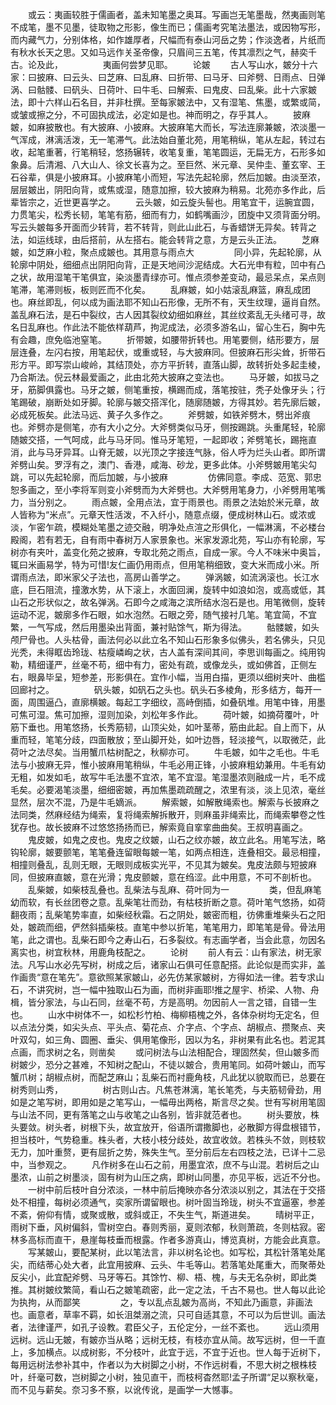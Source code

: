 <!-- { "loadSidebar": true } -->
　　或云：夷画较胜于儒画者，盖未知笔墨之奥耳。写画岂无笔墨哉，然夷画则笔不成笔，墨不见墨，徒取物之形影，像生而已；儒画考究笔法墨法，或因物写形，而内藏气力，分别体格，如作雄厚者，尺幅而有泰山河岳之势；作淡逸者，片纸而有秋水长天之思。又如马远作关圣帝像，只眉间三五笔，传其凛烈之气，赫奕千古。论及此，
　　
　　夷画何尝梦见耶。
　　论皴
　　古人写山水，皴分十六家：曰披麻、曰云头、曰芝麻、曰乱麻、曰折带、曰马牙、曰斧劈、日雨点、日弹涡、曰骷髅、曰矾头、日荷叶、曰牛毛、曰解索、曰鬼皮、曰乱柴。此十六家皴法，即十六样山石名目，并非杜撰。至每家皴法中，又有湿笔、焦墨，或繁或简，或皱或擦之分，不可固执成法，必定如是也。神而明之，存乎其人。
　　披麻皴，如麻披散也。有大披麻、小披麻。大披麻笔大而长，写法连廓兼皴，浓淡墨一气浑成，淋漓活泼，无一笔滞气。此法始自董北苑，用笔稍纵，笔从左起，转过右收，起笔重著，行笔稍轻，悠扬辗转，收笔复重，笔笔圆运，无扁无方，石形多如象鼻。后清湘、八大山人、徐文长喜为之。至巨然、米元章、吴仲圭、董玄宰、王石谷辈，俱是小披麻耳。小披麻笔小而短，写法先起轮廓，然后加皴。由淡至浓，层层皴出，阴阳向背，或焦或湿，随意加擦，较大披麻为稍易。北苑亦多作此，后辈皆宗之，近世更喜学之。
　　云头皴，如云旋头髻也。用笔宜干，运腕宜圆，力贯笔尖，松秀长韧，笔笔有筋，细而有力，如鹤嘴画沙，团旋中又须背面分明。写云头皴每多开面而少转背，若不转背，则此山此石，与香蜡饼无异矣。转背之法，如运线球，由后搭前，从左搭右。能会转背之意，方是云头正法。
　　芝麻皴，如芝麻小粒，聚点成皴也。其用意与雨点大
　　
　　同小异，先起轮廓，从轮廓中阴处，细细点出阴阳向背，正是天地间沙泥结成。大石光申有粒，凹中有凸之状，故用湿笔干笔俱宜，染淡墨青绿亦可。惟点须参差变动，最忌呆点，呆点则笔滞，笔滞则板，板则匠而不化矣。
　　乱麻皴，如小姑滚乱麻篮，麻乱成团也。麻丝即乱，何以成为画法耶不知山石形像，无所不有，天生纹理，逼肖自然。盖乱麻石法，是石中裂纹，古人因其裂纹幼细如麻丝，其丝纹紊乱无头绪可寻，故名日乱麻也。作此法不能依样葫芦，拘泥成法，必须多游名山，留心生石，胸中先有会趣，庶免临池窒笔。
　　折带皴，如腰带折转也。用笔要侧，结形要方，层层连叠，左闪右按，用笔起伏，或重或轻，与大披麻同。但披麻石形尖耸，折带石形方平。即写崇山峻岭，其结顶处，亦方平折转，直落山脚，故转折处多起圭棱，乃合斯法。倪云林最爱画之，此由北苑大披麻之变法也。
　　马牙皴，如拔马之牙，筋脚俱露也。马牙之皴，侧笔重按，横踢而成，落笔按驻，秃子处像牙头；行笔踢破，崩断处如牙脚。轮廓与皴交搭浑化，随廓随皴，方得其妙。若先廓后皴，必成死板矣。此法马远、黄子久多作之。
　　斧劈皴，如铁斧劈木，劈出斧痕也。斧劈亦是侧笔，亦有大小之分。大斧劈类似马牙，侧按踢跳。头重尾轻，轮廓随皴交搭，一气呵成，此与马牙同。惟马牙笔短，一起即收；斧劈笔长，踢拖直消，此与马牙异耳。山脊无皴，以光顶之字接连气脉，俗人呼为烂头山者。即所谓斧劈山矣。罗浮有之，澳门、香港，咸海、砂龙，更多此体。小斧劈皴用笔尖勾跳，可以先起轮廓，而后加皴，与小披麻
　　
　　仿佛同意。李成、范宽、郭忠恕多画之，至小李将军则变小斧劈而为大斧劈也。大斧劈用笔身力，小斧劈用笔嘴力，当分别之。
　　雨点皴，全用点法，宜于雨景也。雨景之法始於米元章，故人皆称为“米点”。元章天性活泼，不入纤小，随意点缀，便成树林山石。或浓或淡，乍密乍疏，模糊处笔墨之迹交融，明净处点渲之形俱化，一幅淋漓，不必楼台殿阁，若有若无，自有雨中春树万人家景象也。米家发源北苑，写山亦有轮廓，写树亦有夹叶，盖变化苑之披麻，专取北苑之雨点，自成一家。今人不味米中奥旨，辄曰米画易学，特为可惜!友仁画仍用雨点，但用笔稍细致，变大米而成小米。所谓雨点法，即米家父子法也，高房山善学之。
　　弹涡皴，如流涡滚也。长江水底，巨石阻流，撞激水势，从下滚上，水面回澜，旋转中如浪如泡，或高或低，其山石之形状似之，故名弹涡。石即今之咸海之滨所结水泡石是也。用笔微侧，旋转运动不泥，皴廓多作石眼，如水泡然。石眼之旁，随气接衬几笔。笔宜简，不宜繁，一气写成，然后用墨染出背面，兼衬贴馀气，斯为得法。
　　骷髅皴，如头颅尸骨也。人头枯骨，画法何必以此立名不知山石形象多似佛头，若名佛头，只见光秃，未得眶齿玲珑、枯瘦嶙峋之状，古人盖有深间其间，李思训每画之。纯用钩勒，精细谨严，丝毫不苟，细中有力，密处有疏，或像龙头，或如佛首，正侧左右，眼鼻毕呈，短参差，形影俱在。宜作小幅，当用白描，更须以细树夹叶、曲槛回廊衬之。
　　
　　矾头皴，如矾石之头也。矾头石多棱角，形多结方，每开一面，周围逼凸，直廓横皴。每起工字细纹，高峙倒插，如叠矾堆。用笔中锋，用墨可焦可湿。焦可加擦，湿则加染，刘松年多作此。
　　荷叶皴，如摘荷覆叶，叶筋下垂也。用笔悠扬，长秀筋韧，山顶尖处，如叶茎蒂，筋由此起。自上而下，从重而轻，笔笔分歧，四面散放；至山脚开处，如叶边唇，轻淡接气，以取微茫，此荷叶之法尽矣。当用蟹爪枯树配之，秋柳亦可。
　　牛毛皴，如牛之毛也。牛毛法与小披麻无异，惟小披麻用笔稍纵，牛毛必用正锋，小披麻粗幼兼用。牛毛有幼无粗，如发如毛，故写牛毛法墨不宜浓，笔不宜湿。笔湿墨浓则融成一片，毛不成毛矣。必要渴笔淡墨，细细密皴，再加焦墨疏疏醒之，浓里有淡，淡上见浓，毫丝显然，层次不混，乃是牛毛嫡派。
　　解索皴，如解散绳索也。解索与长披麻之法同类，然麻经结为绳索，复将绳索解拆散开，则麻虽非绳索比，而绳索攀卷之性犹存也。故长披麻不过悠悠扬扬而已，解索竟自挛挛曲曲矣。王叔明喜画之。
　　鬼皮皴，如鬼之皮也。鬼皮之纹皴，山石之纹亦皴，故立此名。用笔写法，略钩轮廓，皴要颤笔，笔笔叠连留眼每皴一笔，如两点相连，连叠相交。最忌相撞，相撞则叠乱，乱则无眼，无眼则成板实光平，不见其为皴矣。鬼皮法颇与短披麻同，但披麻直皴，意在光滑；鬼皮颤皴，意在绉涩。此中用意，不可不剖析也。
　　乱柴皴，如柴枝乱叠也。乱柴法与乱麻、荷叶同为一
　　
　　类，但乱麻笔幼而软，有长丝团卷之意。乱柴笔壮而劲，有枯枝折断之意。荷叶笔气悠扬，如荷翻夜雨；乱柴笔势率直，如柴经秋霜。石之阴处，皴密而粗，彷佛重堆柴头石之阳处，皴疏而细，俨然斜插柴枝。直笔中参以折笔，笔笔用力，即笔笔是骨。骨法用笔，此之谓也。乱柴石即今之寿山石，石多裂纹。有志画学者，当会此意，勿因名离实也，树宜秋林，用鹿角枝配之。
　　论树
　　前人有云：山有家法，树无家法。凡写山水必先写树，树成之后，诸家山石俱可任意配搭。此论似是而实非，盖作画贵“意在笔先”。意欲照某家皴山，必先仿某家皴树，方得如法一律。若专求山石，不讲究树，岂一幅中独取山石为画，而树非画耶!推之屋宇、桥梁、人物、舟楫，皆分家法，与山石同，丝毫不苟，方是高明。勿因前人一言之错，自错一生也。
　　山水中树体不一，如松杉竹柏、梅柳梧槐之外，各体杂树均无定名，但以点法分类，如尖头点、平头点、菊花点、介字点、个字点、胡椒点、攒聚点、夹叶双勾，如三角、圆圈、垂尖、俱用笔像形，因以为名，非树果有此名也。若泥其点画，而求树之名，则凿矣
　　或问树法与山法相配合，理固然矣，但山皴多而树皴少，恐分之甚难，不知树之配山，不徒以皴合，贵用笔同。如荷叶皴山，而写蟹爪树；胡椒点树，而配芝麻山；乱柴石而衬鹿角枝，凡此犹以貌取而已，总要在树秀则山秀，
　　
　　树古则山古。凡焦苍淋漓，笔长笔秃，与夫筋韧骨劲，用如是之笔写树，即用如是之笔写山，一幅毋出两格，斯言尽之矣。世有写树用笔固与山法不同，更有落笔之山与收笔之山各别，皆非就范者也。
　　树头要放，株头要敛。树头者，树根下头，故宜放开，俗语所谓撒脚也，必散脚方得盘根错节，担当枝叶，气势稳重。株头者，大枝小枝分歧处，故宜收敛。若株头不敛，则枝软无力，加叶重赘，更有屈折之势，殊失生气。至分前后左右四枝之法，已详十二忌中，当参观之。
　　凡作树多在山石之前，用墨宜浓，庶不与山混。若树后之山墨浓，山前之树墨淡，固有树为山压之病，即树山同墨，亦见平板，远近不分也。
　　一树中前后枝叶自分浓淡，一林中前后掩映亦各分浓淡以别之，其法在于交搭处不相撞，每树必须通气，奕家所谓留眼也。树叶固当玲珑，树头不宜逼塞，参差不紊，俯仰有情，或聚或散，或斜或正，不失生气，斯道进矣。
　　晴树平正，雨树下垂，风树偏斜，雪树空白。春则秀丽，夏则浓郁，秋则萧疏，冬则枯寂。密林多高标而直干，悬崖每枝垂而根露。作者多游真山，博览真树，方能会此真意。
　　写某皴山，要配某树，此以笔法言，非以树名论也。如写松，其松针落笔处尾尖，而结蒂心处大者，此宜用披麻、云头、牛毛等山。若落笔处尾重大，而聚蒂处反尖小，此宜配斧劈、马牙等石。其馀竹、柳、梧、槐，与夫无名杂树，即此类推。其树皴纹繁简，看山石之皴笔疏密，此一定之法，千古不易也。世人每以此论为执拘，从而鄙笑
　　
　　之，专以乱点乱皴为高尚，不知此乃画意，非画法也。画意者，草率不羁，如长沮桀溺之流，只可自适其意，不可以为后世训。画法者，法律谨严，如孔子设教。君臣父子，五伦定分，一丝不紊也。
　　远山须用远树。远山无皴，有皴亦当从略；远树无枝，有枝亦宜从简。故写远树，但一千直上，多加横点。以成树影，不分枝叶，此宜于远，不宜于近也。世人每于近树下，每用远树法参补其中，作者以为大树脚之小树，不作远树看，不思大树之根株枝叶，纤毫可数，岂树脚之小树，独见直干，而枝柯杳然耶!孟子所谓“足以察秋毫，而不见与薪矣。奈习多不察，以讹传讹，是画学一大憾事。
